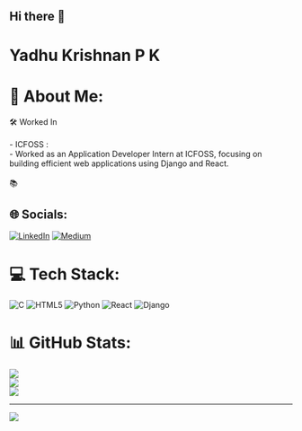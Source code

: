 ## Hi there 👋
# Yadhu Krishnan P K
# 💫 About Me:
🛠 Worked In<br><br>- ICFOSS :<br>   - Worked as an  Application Developer Intern at ICFOSS, focusing on building efficient web applications using  Django and  React.<br><br>📚 
## 🌐 Socials:
[![LinkedIn](https://img.shields.io/badge/LinkedIn-%230077B5.svg?logo=linkedin&logoColor=white)](https://www.linkedin.com/in/yadhukrishnan-pk-15b695212/) [![Medium](https://img.shields.io/badge/Medium-12100E?logo=medium&logoColor=white)](https://medium.com/@__yadhoo__) 

# 💻 Tech Stack:
![C](https://img.shields.io/badge/c-%2300599C.svg?style=for-the-badge&logo=c&logoColor=white) ![HTML5](https://img.shields.io/badge/html5-%23E34F26.svg?style=for-the-badge&logo=html5&logoColor=white) ![Python](https://img.shields.io/badge/python-3670A0?style=for-the-badge&logo=python&logoColor=ffdd54)  ![React](https://img.shields.io/badge/react-%2320232a.svg?style=for-the-badge&logo=react&logoColor=%2361DAFB) ![Django](https://img.shields.io/badge/django-%23092E20.svg?style=for-the-badge&logo=django&logoColor=white) 
# 📊 GitHub Stats:
![](https://github-readme-stats.vercel.app/api?username=Yadhu567&theme=dark&hide_border=false&include_all_commits=false&count_private=false)<br/>
![](https://github-readme-streak-stats.herokuapp.com/?user=Yadhu567&theme=dark&hide_border=false)<br/>
![](https://github-readme-stats.vercel.app/api/top-langs/?username=Yadhu567&theme=dark&hide_border=false&include_all_commits=false&count_private=false&layout=compact)

---
[![](https://visitcount.itsvg.in/api?id=Yadhu567&icon=0&color=0)](https://visitcount.itsvg.in)

<!-- Proudly created with GPRM ( https://gprm.itsvg.in ) -->
